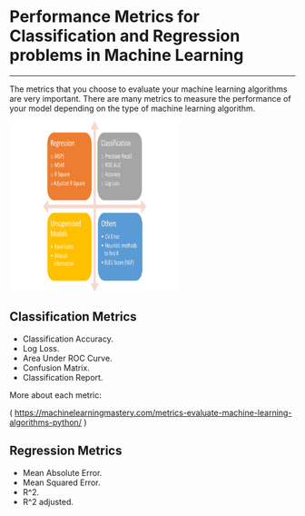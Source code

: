# Performance Metrics for Classification and Regression problems in Machine Learning
---
The metrics that you choose to evaluate your machine learning algorithms are very important.
There are many metrics to measure the performance of your model depending on the type of machine learning algorithm.

<img src="metrics.png"
	title="Metrics" width="300" height="300" />
  
## Classification Metrics
* Classification Accuracy.
* Log Loss.
* Area Under ROC Curve.
* Confusion Matrix.
* Classification Report.

More about each metric:

( https://machinelearningmastery.com/metrics-evaluate-machine-learning-algorithms-python/ )

## Regression Metrics
* Mean Absolute Error.
* Mean Squared Error.
* R^2.
* R^2 adjusted.
